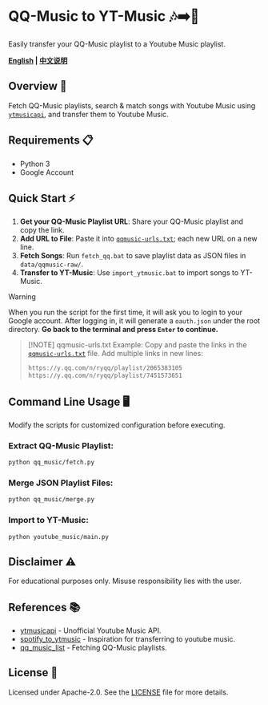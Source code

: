 # QQ-Music to YT-Music 🎶➡️🎵
Easily transfer your QQ-Music playlist to a Youtube Music playlist.


**[English](README.md) | [中文说明](README_zh.md)**

## Overview 🚀
Fetch QQ-Music playlists, search & match songs with Youtube Music using [`ytmusicapi`](https://github.com/sigma67/ytmusicapi), and transfer them to Youtube Music.

## Requirements 📋
- Python 3
- Google Account

## Quick Start ⚡
1. **Get your QQ-Music Playlist URL**: Share your QQ-Music playlist and copy the link.
2. **Add URL to File**: Paste it into [`qqmusic-urls.txt`](qqmusic-urls.txt); each new URL on a new line.
3. **Fetch Songs**: Run `fetch_qq.bat` to save playlist data as JSON files in `data/qqmusic-raw/`.
4. **Transfer to YT-Music**: Use `import_ytmusic.bat` to import songs to YT-Music.

> [!WARNING]
> When you run the script for the first time, it will ask you to login to your Google account. 
> After logging in, it will generate a `oauth.json` under the root directory. **Go back to the terminal and press `Enter` to continue.**

> [!NOTE] qqmusic-urls.txt Example:
> Copy and paste the links in the [`qqmusic-urls.txt`](qqmusic-urls.txt) file.
> Add multiple links in new lines:
> ```txt
> https://y.qq.com/n/ryqq/playlist/2065383105
> https://y.qq.com/n/ryqq/playlist/7451573651
> ```

## Command Line Usage 🖥️
Modify the scripts for customized configuration before executing.

### Extract QQ-Music Playlist:
```bash
python qq_music/fetch.py
```

### Merge JSON Playlist Files:
```bash
python qq_music/merge.py
```

### Import to YT-Music:
```bash
python youtube_music/main.py
```

## Disclaimer ⚠️
For educational purposes only. Misuse responsibility lies with the user.

## References 📚
- [ytmusicapi](https://github.com/sigma67/ytmusicapi) - Unofficial Youtube Music API.
- [spotify_to_ytmusic](https://github.com/sigma67/spotify_to_ytmusic) - Inspiration for transferring to youtube music.
- [qq_music_list](https://github.com/loikein/qq_music_list/) - Fetching QQ-Music playlists.

## License 📜
Licensed under Apache-2.0. See the [LICENSE](LICENSE) file for more details.